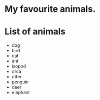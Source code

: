# My favourite animals.

# List of animals
- dog
- bird
- cat
- ant
- isopod
- orca
- otter
- penguin
- deer
- elephant